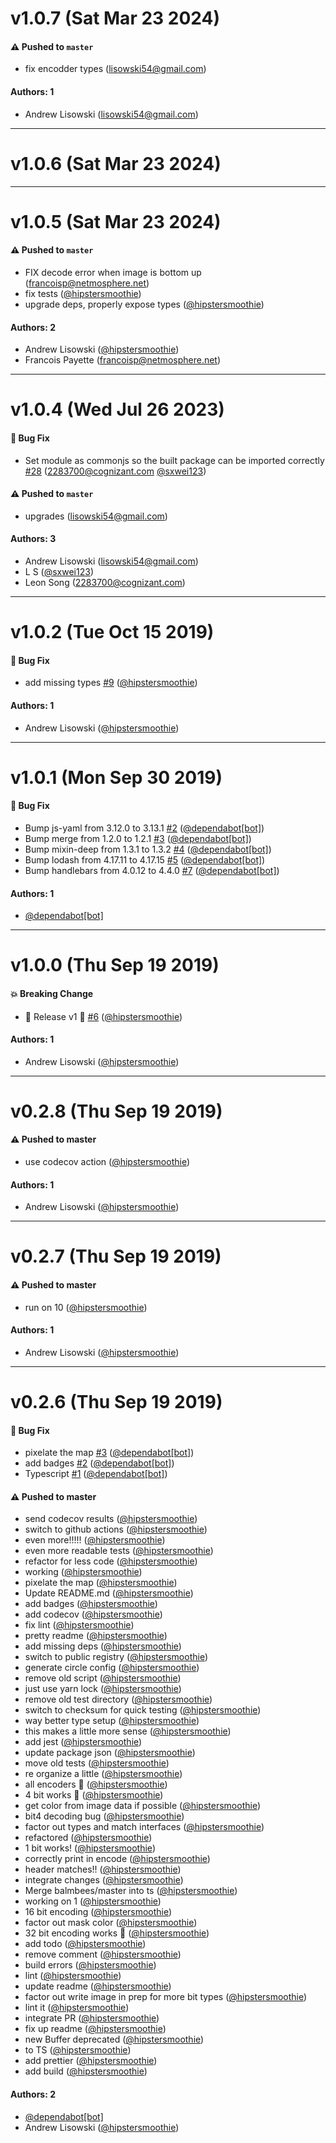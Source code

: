 # v1.0.7 (Sat Mar 23 2024)

#### ⚠️ Pushed to `master`

- fix encodder types (lisowski54@gmail.com)

#### Authors: 1

- Andrew Lisowski (lisowski54@gmail.com)

---

# v1.0.6 (Sat Mar 23 2024)



---

# v1.0.5 (Sat Mar 23 2024)

#### ⚠️ Pushed to `master`

- FIX decode error when image is bottom up (francoisp@netmosphere.net)
- fix tests ([@hipstersmoothie](https://github.com/hipstersmoothie))
- upgrade deps, properly expose types ([@hipstersmoothie](https://github.com/hipstersmoothie))

#### Authors: 2

- Andrew Lisowski ([@hipstersmoothie](https://github.com/hipstersmoothie))
- Francois Payette (francoisp@netmosphere.net)

---

# v1.0.4 (Wed Jul 26 2023)

#### 🐛 Bug Fix

- Set module as commonjs so the built package can be imported correctly [#28](https://github.com/jimp-dev/bmp-ts/pull/28) (2283700@cognizant.com [@sxwei123](https://github.com/sxwei123))

#### ⚠️ Pushed to `master`

- upgrades (lisowski54@gmail.com)

#### Authors: 3

- Andrew Lisowski (lisowski54@gmail.com)
- L S ([@sxwei123](https://github.com/sxwei123))
- Leon Song (2283700@cognizant.com)

---

# v1.0.2 (Tue Oct 15 2019)

#### 🐛  Bug Fix

- add missing types [#9](https://github.com/hipstersmoothie/bmp-ts/pull/9) ([@hipstersmoothie](https://github.com/hipstersmoothie))

#### Authors: 1

- Andrew Lisowski ([@hipstersmoothie](https://github.com/hipstersmoothie))

---

# v1.0.1 (Mon Sep 30 2019)

#### 🐛  Bug Fix

- Bump js-yaml from 3.12.0 to 3.13.1 [#2](https://github.com/hipstersmoothie/bmp-ts/pull/2) ([@dependabot[bot]](https://github.com/dependabot[bot]))
- Bump merge from 1.2.0 to 1.2.1 [#3](https://github.com/hipstersmoothie/bmp-ts/pull/3) ([@dependabot[bot]](https://github.com/dependabot[bot]))
- Bump mixin-deep from 1.3.1 to 1.3.2 [#4](https://github.com/hipstersmoothie/bmp-ts/pull/4) ([@dependabot[bot]](https://github.com/dependabot[bot]))
- Bump lodash from 4.17.11 to 4.17.15 [#5](https://github.com/hipstersmoothie/bmp-ts/pull/5) ([@dependabot[bot]](https://github.com/dependabot[bot]))
- Bump handlebars from 4.0.12 to 4.4.0 [#7](https://github.com/hipstersmoothie/bmp-ts/pull/7) ([@dependabot[bot]](https://github.com/dependabot[bot]))

#### Authors: 1

- [@dependabot[bot]](https://github.com/dependabot[bot])

---

# v1.0.0 (Thu Sep 19 2019)

#### 💥  Breaking Change

- 🍾 Release v1 🍾 [#6](https://github.com/hipstersmoothie/bmp-ts/pull/6) ([@hipstersmoothie](https://github.com/hipstersmoothie))

#### Authors: 1

- Andrew Lisowski ([@hipstersmoothie](https://github.com/hipstersmoothie))

---

# v0.2.8 (Thu Sep 19 2019)

#### ⚠️  Pushed to master

- use codecov action  ([@hipstersmoothie](https://github.com/hipstersmoothie))

#### Authors: 1

- Andrew Lisowski ([@hipstersmoothie](https://github.com/hipstersmoothie))

---

# v0.2.7 (Thu Sep 19 2019)

#### ⚠️  Pushed to master

- run on 10  ([@hipstersmoothie](https://github.com/hipstersmoothie))

#### Authors: 1

- Andrew Lisowski ([@hipstersmoothie](https://github.com/hipstersmoothie))

---

# v0.2.6 (Thu Sep 19 2019)

#### 🐛  Bug Fix

- pixelate the map [#3](https://github.com/hipstersmoothie/bmp-ts/pull/3) ([@dependabot[bot]](https://github.com/dependabot[bot]))
- add badges [#2](https://github.com/hipstersmoothie/bmp-ts/pull/2) ([@dependabot[bot]](https://github.com/dependabot[bot]))
- Typescript [#1](https://github.com/hipstersmoothie/bmp-ts/pull/1) ([@dependabot[bot]](https://github.com/dependabot[bot]))

#### ⚠️  Pushed to master

- send codecov results  ([@hipstersmoothie](https://github.com/hipstersmoothie))
- switch to github actions  ([@hipstersmoothie](https://github.com/hipstersmoothie))
- even more!!!!!  ([@hipstersmoothie](https://github.com/hipstersmoothie))
- even more readable tests  ([@hipstersmoothie](https://github.com/hipstersmoothie))
- refactor for less code  ([@hipstersmoothie](https://github.com/hipstersmoothie))
- working  ([@hipstersmoothie](https://github.com/hipstersmoothie))
- pixelate the map  ([@hipstersmoothie](https://github.com/hipstersmoothie))
- Update README.md  ([@hipstersmoothie](https://github.com/hipstersmoothie))
- add badges  ([@hipstersmoothie](https://github.com/hipstersmoothie))
- add codecov  ([@hipstersmoothie](https://github.com/hipstersmoothie))
- fix lint  ([@hipstersmoothie](https://github.com/hipstersmoothie))
- pretty readme  ([@hipstersmoothie](https://github.com/hipstersmoothie))
- add missing deps  ([@hipstersmoothie](https://github.com/hipstersmoothie))
- switch to public registry  ([@hipstersmoothie](https://github.com/hipstersmoothie))
- generate circle config  ([@hipstersmoothie](https://github.com/hipstersmoothie))
- remove old script  ([@hipstersmoothie](https://github.com/hipstersmoothie))
- just use yarn lock  ([@hipstersmoothie](https://github.com/hipstersmoothie))
- remove old test directory  ([@hipstersmoothie](https://github.com/hipstersmoothie))
- switch to checksum for quick testing  ([@hipstersmoothie](https://github.com/hipstersmoothie))
- way better type setup  ([@hipstersmoothie](https://github.com/hipstersmoothie))
- this makes a little more sense  ([@hipstersmoothie](https://github.com/hipstersmoothie))
- add jest  ([@hipstersmoothie](https://github.com/hipstersmoothie))
- update package json  ([@hipstersmoothie](https://github.com/hipstersmoothie))
- move old tests  ([@hipstersmoothie](https://github.com/hipstersmoothie))
- re organize a little  ([@hipstersmoothie](https://github.com/hipstersmoothie))
- all encoders :tada:  ([@hipstersmoothie](https://github.com/hipstersmoothie))
- 4 bit works :tada:  ([@hipstersmoothie](https://github.com/hipstersmoothie))
- get color from image data if possible  ([@hipstersmoothie](https://github.com/hipstersmoothie))
- bit4 decoding bug  ([@hipstersmoothie](https://github.com/hipstersmoothie))
- factor out types and match interfaces  ([@hipstersmoothie](https://github.com/hipstersmoothie))
- refactored  ([@hipstersmoothie](https://github.com/hipstersmoothie))
- 1 bit works!  ([@hipstersmoothie](https://github.com/hipstersmoothie))
- correctly print in encode  ([@hipstersmoothie](https://github.com/hipstersmoothie))
- header matches!!  ([@hipstersmoothie](https://github.com/hipstersmoothie))
- integrate changes  ([@hipstersmoothie](https://github.com/hipstersmoothie))
- Merge balmbees/master into ts  ([@hipstersmoothie](https://github.com/hipstersmoothie))
- working on 1  ([@hipstersmoothie](https://github.com/hipstersmoothie))
- 16 bit encoding  ([@hipstersmoothie](https://github.com/hipstersmoothie))
- factor out mask color  ([@hipstersmoothie](https://github.com/hipstersmoothie))
- 32 bit encoding works :tada:  ([@hipstersmoothie](https://github.com/hipstersmoothie))
- add todo  ([@hipstersmoothie](https://github.com/hipstersmoothie))
- remove comment  ([@hipstersmoothie](https://github.com/hipstersmoothie))
- build errors  ([@hipstersmoothie](https://github.com/hipstersmoothie))
- lint  ([@hipstersmoothie](https://github.com/hipstersmoothie))
- update readme  ([@hipstersmoothie](https://github.com/hipstersmoothie))
- factor out write image in prep for more bit types  ([@hipstersmoothie](https://github.com/hipstersmoothie))
- lint it  ([@hipstersmoothie](https://github.com/hipstersmoothie))
- integrate PR  ([@hipstersmoothie](https://github.com/hipstersmoothie))
- fix up readme  ([@hipstersmoothie](https://github.com/hipstersmoothie))
- new Buffer deprecated  ([@hipstersmoothie](https://github.com/hipstersmoothie))
- to TS  ([@hipstersmoothie](https://github.com/hipstersmoothie))
- add prettier  ([@hipstersmoothie](https://github.com/hipstersmoothie))
- add build  ([@hipstersmoothie](https://github.com/hipstersmoothie))

#### Authors: 2

- [@dependabot[bot]](https://github.com/dependabot[bot])
- Andrew Lisowski ([@hipstersmoothie](https://github.com/hipstersmoothie))